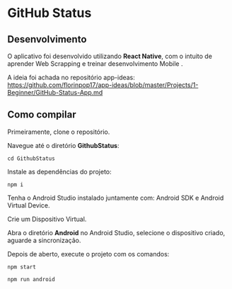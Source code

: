 # GitHub Status

## Desenvolvimento
O aplicativo foi desenvolvido utilizando **React Native**, com o intuito de aprender Web Scrapping e treinar desenvolvimento Mobile .

A ideia foi achada no repositório app-ideas: https://github.com/florinpop17/app-ideas/blob/master/Projects/1-Beginner/GitHub-Status-App.md

## Como compilar
Primeiramente, clone o repositório.

Navegue até o diretório **GithubStatus**:

```properties
cd GithubStatus
```

Instale as dependências do projeto:

```properties
npm i
```

Tenha o Android Studio instalado juntamente com: Android SDK e Android Virtual Device.

Crie um Dispositivo Virtual.

Abra o diretório **Android** no Android Studio, selecione o dispositivo criado, aguarde a sincronização.

Depois de aberto, execute o projeto com os comandos:

```properties
npm start
```

```properties
npm run android
```

